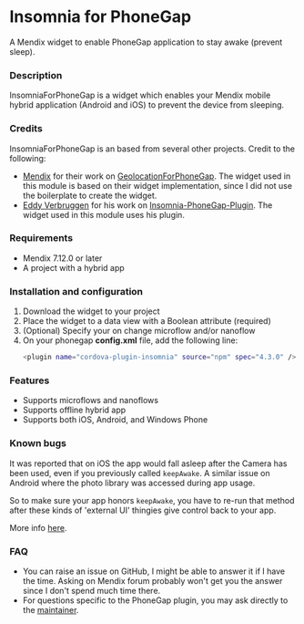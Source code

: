 # Insomnia for PhoneGap

A Mendix widget to enable PhoneGap application to stay awake (prevent sleep).

### Description

InsomniaForPhoneGap is a widget which enables your Mendix mobile hybrid application (Android and iOS) to prevent the device from sleeping.

### Credits

InsomniaForPhoneGap is an based from several other projects. Credit to the following:
  - [Mendix](https://github.com/mendix) for their work on [GeolocationForPhoneGap](https://github.com/mendix/GeolocationForPhoneGap). The widget used in this module is based on their widget implementation, since I did not use the boilerplate to create the widget.
  - [Eddy Verbruggen](https://github.com/EddyVerbruggen) for his work on [Insomnia-PhoneGap-Plugin](https://github.com/EddyVerbruggen/Insomnia-PhoneGap-Plugin). The widget used in this module uses his plugin.

### Requirements
- Mendix 7.12.0 or later
- A project with a hybrid app

### Installation and configuration

1. Download the widget to your project
2. Place the widget to a data view with a Boolean attribute (required)
3. (Optional) Specify your on change microflow and/or nanoflow
4. On your phonegap **config.xml** file, add the following line:
    ```sh
    <plugin name="cordova-plugin-insomnia" source="npm" spec="4.3.0" />
    ```
    
### Features
- Supports microflows and nanoflows
- Supports offline hybrid app
- Supports both iOS, Android, and Windows Phone

### Known bugs
It was reported that on iOS the app would fall asleep after the Camera has been used, even if you previously called `keepAwake`. A similar issue on Android where the photo library was accessed during app usage.

So to make sure your app honors `keepAwake`, you have to re-run that method after these kinds of 'external UI' thingies give control back to your app.

More info [here](https://github.com/EddyVerbruggen/Insomnia-PhoneGap-Plugin#quirks).

### FAQ
- You can raise an issue on GitHub, I might be able to answer it if I have the time. Asking on Mendix forum probably won't get you the answer since I don't spend much time there.
- For questions specific to the PhoneGap plugin, you may ask directly to the [maintainer](https://github.com/EddyVerbruggen).
